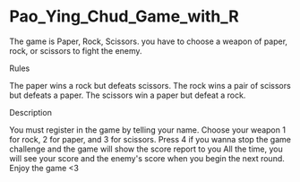 # Pao_Ying_Chud_Game_with_R

The game is Paper, Rock, Scissors. you have to choose a weapon of paper, rock, or scissors to fight the enemy.

Rules

The paper wins a rock but defeats scissors.
The rock wins a pair of scissors but defeats a paper.
The scissors win a paper but defeat a rock.

Description

You must register in the game by telling your name.
Choose your weapon 1 for rock, 2 for paper, and 3 for scissors.
Press 4 if you wanna stop the game challenge and the game will show the score report to you
All the time, you will see your score and the enemy's score when you begin the next round.
Enjoy the game <3
